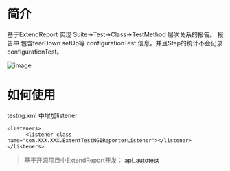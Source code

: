 # 简介
基于ExtendReport 实现 Suite->Test->Class->TestMethod 层次关系的报告。
报告中 包含tearDown setUp等 configurationTest 信息。并且Step的统计不会记录configurationTest。

![image](https://github.com/yili1992/ExtendReport/raw/master/asset/1.png)

# 如何使用
testng.xml 中增加listener


    <listeners>
          <listener class-name="com.XXX.XXX.ExtentTestNGIReporterListener"></listener>
    </listeners>
>基于开源项目中ExtendReport开发：
[api_autotest](https://github.com/ChenSen5/api_autotest/blob/master/src/main/java/com/sen/api/listeners/ExtentTestNGIReporterListener.java)

